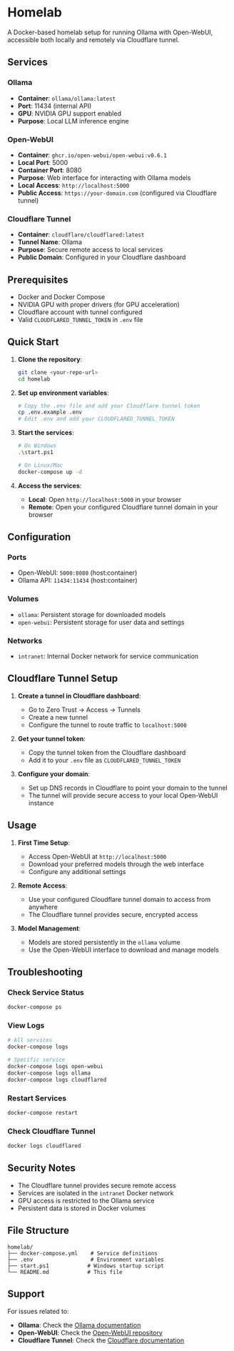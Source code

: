# Homelab

A Docker-based homelab setup for running Ollama with Open-WebUI, accessible both locally and remotely via Cloudflare tunnel.

## Services

### Ollama
- **Container**: `ollama/ollama:latest`
- **Port**: 11434 (internal API)
- **GPU**: NVIDIA GPU support enabled
- **Purpose**: Local LLM inference engine

### Open-WebUI
- **Container**: `ghcr.io/open-webui/open-webui:v0.6.1`
- **Local Port**: 5000
- **Container Port**: 8080
- **Purpose**: Web interface for interacting with Ollama models
- **Local Access**: `http://localhost:5000`
- **Public Access**: `https://your-domain.com` (configured via Cloudflare tunnel)

### Cloudflare Tunnel
- **Container**: `cloudflare/cloudflared:latest`
- **Tunnel Name**: Ollama
- **Purpose**: Secure remote access to local services
- **Public Domain**: Configured in your Cloudflare dashboard

## Prerequisites

- Docker and Docker Compose
- NVIDIA GPU with proper drivers (for GPU acceleration)
- Cloudflare account with tunnel configured
- Valid `CLOUDFLARED_TUNNEL_TOKEN` in `.env` file

## Quick Start

1. **Clone the repository**:
   ```bash
   git clone <your-repo-url>
   cd homelab
   ```

2. **Set up environment variables**:
   ```bash
   # Copy the .env file and add your Cloudflare tunnel token
   cp .env.example .env
   # Edit .env and add your CLOUDFLARED_TUNNEL_TOKEN
   ```

3. **Start the services**:
   ```bash
   # On Windows
   .\start.ps1

   # On Linux/Mac
   docker-compose up -d
   ```

4. **Access the services**:
   - **Local**: Open `http://localhost:5000` in your browser
   - **Remote**: Open your configured Cloudflare tunnel domain in your browser

## Configuration

### Ports
- Open-WebUI: `5000:8080` (host:container)
- Ollama API: `11434:11434` (host:container)

### Volumes
- `ollama`: Persistent storage for downloaded models
- `open-webui`: Persistent storage for user data and settings

### Networks
- `intranet`: Internal Docker network for service communication

## Cloudflare Tunnel Setup

1. **Create a tunnel in Cloudflare dashboard**:
   - Go to Zero Trust → Access → Tunnels
   - Create a new tunnel
   - Configure the tunnel to route traffic to `localhost:5000`

2. **Get your tunnel token**:
   - Copy the tunnel token from the Cloudflare dashboard
   - Add it to your `.env` file as `CLOUDFLARED_TUNNEL_TOKEN`

3. **Configure your domain**:
   - Set up DNS records in Cloudflare to point your domain to the tunnel
   - The tunnel will provide secure access to your local Open-WebUI instance

## Usage

1. **First Time Setup**:
   - Access Open-WebUI at `http://localhost:5000`
   - Download your preferred models through the web interface
   - Configure any additional settings

2. **Remote Access**:
   - Use your configured Cloudflare tunnel domain to access from anywhere
   - The Cloudflare tunnel provides secure, encrypted access

3. **Model Management**:
   - Models are stored persistently in the `ollama` volume
   - Use the Open-WebUI interface to download and manage models

## Troubleshooting

### Check Service Status
```bash
docker-compose ps
```

### View Logs
```bash
# All services
docker-compose logs

# Specific service
docker-compose logs open-webui
docker-compose logs ollama
docker-compose logs cloudflared
```

### Restart Services
```bash
docker-compose restart
```

### Check Cloudflare Tunnel
```bash
docker logs cloudflared
```

## Security Notes

- The Cloudflare tunnel provides secure remote access
- Services are isolated in the `intranet` Docker network
- GPU access is restricted to the Ollama service
- Persistent data is stored in Docker volumes

## File Structure

```
homelab/
├── docker-compose.yml    # Service definitions
├── .env                  # Environment variables
├── start.ps1            # Windows startup script
└── README.md            # This file
```

## Support

For issues related to:
- **Ollama**: Check the [Ollama documentation](https://ollama.ai/docs)
- **Open-WebUI**: Check the [Open-WebUI repository](https://github.com/open-webui/open-webui)
- **Cloudflare Tunnel**: Check the [Cloudflare documentation](https://developers.cloudflare.com/cloudflare-one/connections/connect-apps/) 